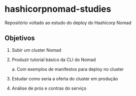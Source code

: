 # hashicorpnomad-studies
Repositório voltado ao estudo do deploy do Hashicorp Nomad

## Objetivos
1. Subir um cluster Nomad
2. Produzir tutorial básico da CLI do Nomad
	
	a. Com exemplos de manifestos para deploy no cluster
3. Estudar como seria a oferta do cluster em produção
4. Análise de prós e contras do serviço
